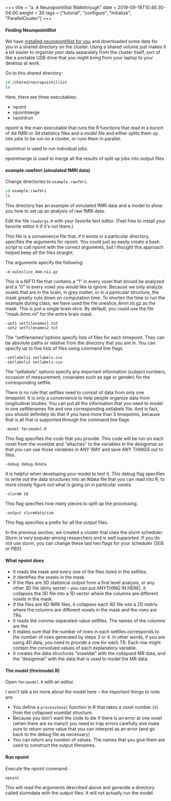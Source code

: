 +++
title = "a. A Neuropointillist Walkthrough"
date = 2019-09-18T10:46:30-04:00 
weight = 30 
tags = ["tutorial", "configure", "initialize", "ParallelCluster"]
+++

#### Finding Neuropointillist 
We have [installed neuropointillist for
you](http://ibic.github.io/neuropointillist/installation-linux.html)
and downloaded some data for you in a shared directory on the
cluster. Using a shared volume just makes it a bit easier to organize
your data separately from the cluster itself, sort of like a portable
USB drive that you might bring from your laptop to your desktop at work.

Go to this shared directory:

```bash 
cd /shared/neuropointillist
ls
```

Here, there are three executables:

- npoint
- npointmerge
- npointrun

*npoint* is the main executable that runs the R functions that read in
 a bunch of 4d fMRI or 3d statistics files and a model file and either
 splits them up into jobs to be run on a cluster, or runs them in
 parallel.

*npointrun* is used to run individual jobs.

*npointmerge* is used to merge all the results of split up jobs into
 output files.

#### example.rawfmri (simulated fMRI data)
Change directories to `example.rawfmri`.

```bash
cd example.rawfmri
ls
```
This directory has an example of simulated fMRI data and a model to show you how to set up an analysis of raw fMRI data. 

Edit the file `readargs.R` with your favorite text editor. (Feel free to install your favorite editor it if it's not there.)

This file is a convenience file that, if it exists in a particular
directory, specifies the arguments for npoint. You could just as
easily create a bash script to call npoint with the correct arguments,
but I thought this approach helped keep all the files straight.

The arguments specify the following: 

```
-m ouleslice_4mm.nii.gz
```
This is a NiFTI file that contains a “1” in every voxel that should be analyzed
and a “0” in every voxel you would like to ignore. Because we only
analyze voxels that are in the brain, in grey matter, or in a
particular structure, the mask greatly cuts down on computation time.
To shorten the time to run the example during class, we have used the file
oneslice_4mm.nii.gz as the mask. This is just a single brain slice. By default, you could use the file "mask.4mm.nii" for the entire brain mask.

```
-set1 setfilenames1.txt
-set2 setfilenames2.txt
```
The “setfilenames”options specify lists of files for each timepoint. They can be absolute paths or relative from the directory that you are in.  You can specify up to five lists of files using command line flags.

```
-setlabels1 setlabels.csv
-setlabels2 setlabels.csv
```
The “setlabels” options specify any important information (subject numbers, occasion of measurement, covariates such as age or gender) for the corresponding setfile. 

There is no rule that setfiles need to consist of data from only one
timepoint. It is only a convenience to help people organize data from
longitudinal studies. You can put all the information that you need to
model in one setfilenames file and one corresponding setlabels
file. And in fact, you should definitely do that if you have more than
5 timepoints, because that is all that is supported through the
command line flags. 

```
-model fmrimodel.R
```
This flag specifies the code that you provide. This code will be run on each voxel from the voxeldat and “attaches” to the variables in the designmat so that you can use those variables in ANY WAY and save ANY THINGS out to files. 



```
-debug debug.Rdata
```
It is helpful when developing your model to test it. This debug flag specifies to write out the data structures into an Rdata file that you can read into R, to more closely figure out what is going on in particular voxels.

```
-slurmN 10
```
This flag specifies how many pieces to split up the processing.

```
-output slurmdata/sim
```
This flag specifies a prefix for all the output files. 

In the previous section, we created a cluster that uses the slurm scheduler. Slurm is very popular among researchers and is well
supported. If you do not use slurm, you can change these last two flags for your scheduler (SGE or PBS).

#### What npoint does
- It reads the mask and every one of the files listed in the setfiles.
- It identifies the voxels in the mask.
-  If the files are 3D statistical output from a first level analysis, or any other 3D file (dirty secret – you can put ANYTHING IN HERE), it collapses the 3D file into a 1D vector where the columns are different voxels in the mask. 
-  If the files are 4D fMRI files, it collapses each 4D file into a 2D matrix where the columns are different voxels in the mask and the rows are TRs.
-  It reads the comma-separated-value setfiles. The names of the columns are the 
- It makes sure that the number of rows in each setfiles corresponds to the number of rows generated by steps 3 or 4. In other words, if you are using 4D data, you need to provide a row for each TR. Each row might contain the convolved values of each explanatory variable. 
- It creates the data structures “voxeldat” with the collapsed MR data, and the “designmat” with the data that is used to model the MR data. 


#### The model (fmrimodel.R)

Open `fmrimodel.R` with an editor.

I won’t talk a lot more about the model here – the important things to note are:

- You define a `processVoxel` function in R that takes a voxel number (v) from the collapsed voxeldat structure. 
- Because you don’t want the code to die if there is an error at one voxel (when there are so many!) you need to trap errors carefully and make sure to return some value that you can interpret as an error (and go back to the debug file as necessary)
- You can return any number of values. The names that you give them are used to construct the output filenames.

#### Run npoint

Execute the npoint command:

```bash
npoint
```

This will read the arguments described above and generate a directory
called slurmdata with the output files. It will not actually run the
model.